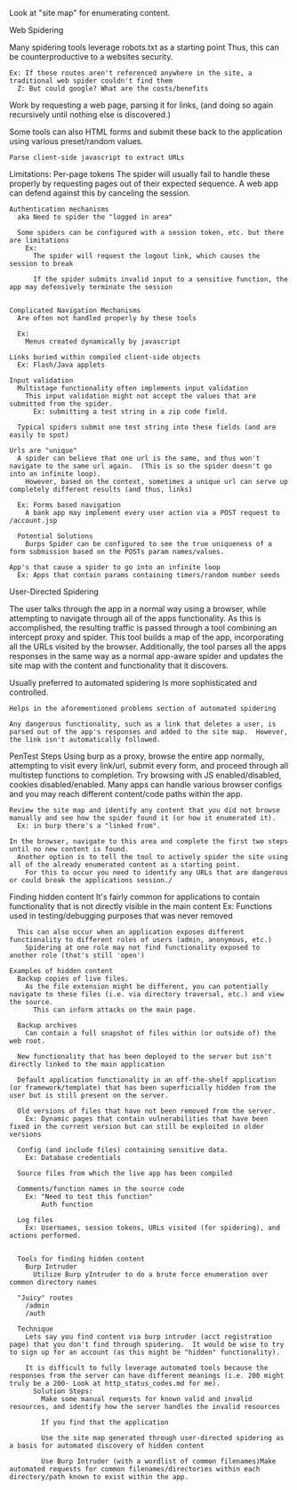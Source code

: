 Look at "site map" for enumerating content.



Web Spidering

  Many spidering tools leverage robots.txt as a starting point
    Thus, this can be counterproductive to a websites security.

    Ex: If these routes aren't referenced anywhere in the site, a traditional web spider couldn't find them
      Z: But could google? What are the costs/benefits

  Work by requesting a web page, parsing it for links, (and doing so again recursively until nothing else is discovered.)

  Some tools can also
    HTML forms and submit these back to the application using various preset/random values.

    Parse client-side javascript to extract URLs


  Limitations:
    Per-page tokens
      The spider will usually fail to handle these properly by requesting pages out of their expected sequence.
        A web app can defend against this by canceling the session.


    Authentication mechanisms
      aka Need to spider the "logged in area"

      Some spiders can be configured with a session token, etc. but there are limitations
        Ex:
          The spider will request the logout link, which causes the session to break

          If the spider submits invalid input to a sensitive function, the app may defensively terminate the session


    Complicated Navigation Mechanisms
      Are often not handled properly by these tools
      
      Ex:
        Menus created dynamically by javascript

    Links buried within compiled client-side objects
      Ex: Flash/Java applets

    Input validation
      Multistage functionality often implements input validation
        This input validation might not accept the values that are submitted from the spider.
          Ex: submitting a test string in a zip code field.

      Typical spiders submit one test string into these fields (and are easily to spot)

    Urls are "unique"
      A spider can believe that one url is the same, and thus won't navigate to the same url again.  (This is so the spider doesn't go into an infinite loop).
        However, based on the context, sometimes a unique url can serve up completely different results (and thus, links)

      Ex: Forms based navigation
        A bank app may implement every user action via a POST request to /account.jsp

      Potential Solutions
        Burps Spider can be configured to see the true uniqueness of a form submission based on the POSTs param names/values.

    App's that cause a spider to go into an infinite loop
      Ex: Apps that contain params containing timers/random number seeds

User-Directed Spidering
  

  The user talks through the app in a normal way using a browser, while attempting to navigate through all of the apps functionality.
    As this is accomplished, the resulting traffic is passed through a tool combining an intercept proxy and spider.
      This tool builds a map of the app, incorporating all the URLs visited by the browser.  Additionally, the tool parses all the apps responses in the same way as a normal app-aware spider and updates the site map with the content and functionality that it discovers.

  Usually preferred to automated spidering
    Is more sophisticated and controlled.

    Helps in the aforementioned problems section of automated spidering

    Any dangerous functionality, such as a link that deletes a user, is parsed out of the app's responses and added to the site map.  However, the link isn't automatically followed.

  PenTest Steps
    Using burp as a proxy, browse the entire app normally, attempting to visit every link/url, submit every form, and proceed through all multistep functions to completion.  Try browsing with JS enabled/disabled, cookies disabled/enabled.  Many apps can handle various browser configs and you may reach different content/code paths within the app.

    Review the site map and identify any content that you did not browse manually and see how the spider found it (or how it enumerated it).
      Ex: in burp there's a "linked from".

    In the browser, navigate to this area and complete the first two steps until no new content is found.
      Another option is to tell the tool to actively spider the site using all of the already enumerated content as a starting point.
        For this to occur you need to identify any URLs that are dangerous or could break the applications session./

Finding hidden content
  It's fairly common for applications to contain functionality that is not directly visible in the main content
    Ex: 
      Functions used in testing/debugging purposes that was never removed

      This can also occur when an application exposes different functionality to different roles of users (admin, anonymous, etc.)
        Spidering at one role may not find functionality exposed to another role (that's still 'open')

    Examples of hidden content
      Backup copies of live files.
        As the file extension might be different, you can potentially navigate to these files (i.e. via directory traversal, etc.) and view the source.
          This can inform attacks on the main page.

      Backup archives
        Can contain a full snapshot of files within (or outside of) the web root.

      New functionality that has been deployed to the server but isn't directly linked to the main application

      Default application functionality in an off-the-shelf application (or framework/template) that has been superficially hidden from the user but is still present on the server.

      Old versions of files that have not been removed from the server.
        Ex: Dynamic pages that contain vulnerabilities that have been fixed in the current version but can still be exploited in older versions

      Config (and include files) containing sensitive data.
        Ex: Database credentials

      Source files from which the live app has been compiled

      Comments/function names in the source code
        Ex: "Need to test this function"
            Auth function

      Log files
        Ex: Usernames, session tokens, URLs visited (for spidering), and actions performed.


      Tools for finding hidden content
        Burp Intruder
          Utilize Burp yIntruder to do a brute force enumeration over common directory names

      "Juicy" routes
        /admin
        /auth

      Technique
        Lets say you find content via burp intruder (acct registration page) that you don't find through spidering.  It would be wise to try to sign up for an account (as this might be "hidden" functionality).

        It is difficult to fully leverage automated tools because the responses from the server can have different meanings (i.e. 200 might truly be a 200- Look at http_status_codes.md for me).
          Solution Steps:
            Make some manual requests for known valid and invalid resources, and identify how the server handles the invalid resources

            If you find that the application

            Use the site map generated through user-directed spidering as a basis for automated discovery of hidden content

            Use Burp Intruder (with a wordlist of common filenames)Make automated requests for common filenames/directories within each directory/path known to exist within the app.









